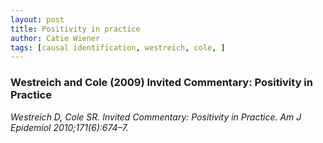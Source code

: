 ```yaml
---
layout: post
title: Positivity in practice
author: Catie Wiener
tags: [causal identification, westreich, cole, ]
---
```


### Westreich and Cole (2009) Invited Commentary: Positivity in Practice

_Westreich D, Cole SR. Invited Commentary: Positivity in Practice. Am J Epidemiol 2010;171(6):674–7._
